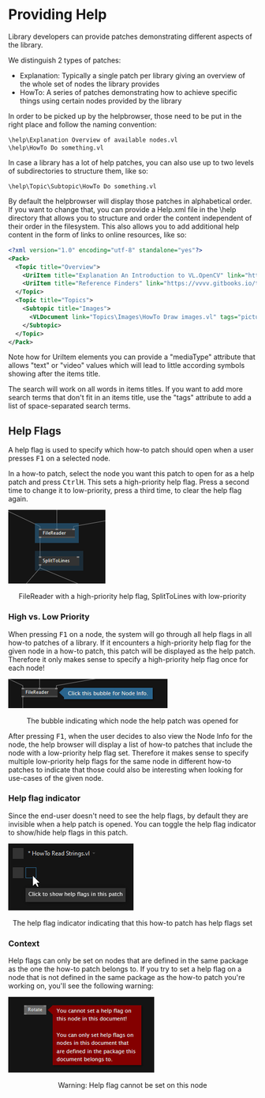 # Providing Help

Library developers can provide patches demonstrating different aspects of the library.

We distinguish 2 types of patches:

* Explanation: Typically a single patch per library giving an overview of the whole set of nodes the library provides
* HowTo: A series of patches demonstrating how to achieve specific things using certain nodes provided by the library

In order to be picked up by the helpbrowser, those need to be put in the right place and follow the naming convention:

    \help\Explanation Overview of available nodes.vl
    \help\HowTo Do something.vl

In case a library has a lot of help patches, you can also use up to two levels of subdirectories to structure them, like so:

    \help\Topic\Subtopic\HowTo Do something.vl

By default the helpbrowser will display those patches in alphabetical order. If you want to change that, you can provide a Help.xml file in the \help directory that allows you to structure and order the content independent of their order in the filesystem. This also allows you to add additional help content in the form of links to online resources, like so:

```xml
<?xml version="1.0" encoding="utf-8" standalone="yes"?>
<Pack>
  <Topic title="Overview">
    <UriItem title="Explanation An Introduction to VL.OpenCV" link="https://youtu.be/4hPH5CokxwQ" mediaType="video"/>
    <UriItem title="Reference Finders" link="https://vvvv.gitbooks.io/the-gray-book/content/en/reference/hde/finders.html" mediaType="text"/>
  </Topic>
  <Topic title="Topics">
    <Subtopic title="Images">
      <VLDocument link="Topics\Images\HowTo Draw images.vl" tags="picture render"/>
    </Subtopic>
  </Topic>
</Pack>
```

Note how for UriItem elements you can provide a "mediaType" attribute that allows "text" or "video" values which will lead to little according symbols showing after the items title. 

The search will work on all words in items titles. If you want to add more search terms that don't fit in an items title, use the "tags" attribute to add a list of space-separated search terms.

## Help Flags
A help flag is used to specify which how-to patch should open when a user presses <span class="keyseq"><kbd>F1</kbd></span> on a selected node.

In a how-to patch, select the node you want this patch to open for as a help patch and press <span class="keyseq"><kbd>Ctrl</kbd><kbd>H</kbd></span>. This sets a high-priority help flag. Press a second time to change it to low-priority, press a third time, to clear the help flag again.

![](../../images/libraries/helpflags-a2c55.png)
<center>FileReader with a high-priority help flag, SplitToLines with low-priority</center>

### High vs. Low Priority
When pressing <span class="keyseq"><kbd>F1</kbd></span> on a node, the system will go through all help flags in all how-to patches of a library. If it encounters a high-priority help flag for the given node in a how-to patch, this patch will be displayed as the help patch. Therefore it only makes sense to specify a high-priority help flag once for each node!

![](../../images/libraries/helpflags-7a40e.png)
<center>The bubble indicating which node the help patch was opened for</center>

After pressing <span class="keyseq"><kbd>F1</kbd></span>, when the user decides to also view the Node Info for the node, the help browser will display a list of how-to patches that include the node with a low-priority help flag set. Therefore it makes sense to specify multiple low-priority help flags for the same node in different how-to patches to indicate that those could also be interesting when looking for use-cases of the given node.

### Help flag indicator
Since the end-user doesn't need to see the help flags, by default they are invisible when a help patch is opened. You can toggle the help flag indicator to show/hide help flags in this patch.

![](../../images/libraries/helpflags-21aea.png)
<center>The help flag indicator indicating that this how-to patch has help flags set</center>

### Context
Help flags can only be set on nodes that are defined in the same package as the one the how-to patch belongs to. If you try to set a help flag on a node that is not defined in the same package as the how-to patch you're working on, you'll see the following warning:

![](../../images/libraries/helpflags-79980.png)
<center>Warning: Help flag cannot be set on this node</center>
